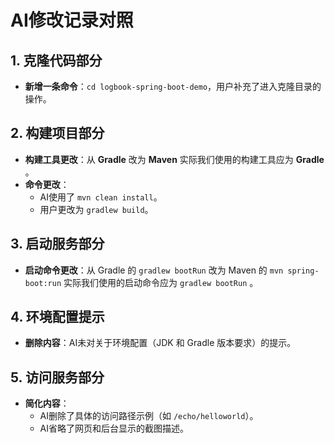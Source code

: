 <!-- by 唐文广 -->
# AI修改记录对照

## 1. 克隆代码部分
- **新增一条命令**：`cd logbook-spring-boot-demo`，用户补充了进入克隆目录的操作。

## 2. 构建项目部分
- **构建工具更改**：从 **Gradle** 改为 **Maven** 实际我们使用的构建工具应为 **Gradle** 。
- **命令更改**：
  - AI使用了 `mvn clean install`。
  - 用户更改为 `gradlew build`。


## 3. 启动服务部分
- **启动命令更改**：从 Gradle 的 `gradlew bootRun` 改为 Maven 的 `mvn spring-boot:run` 实际我们使用的启动命令应为 `gradlew bootRun` 。

## 4. 环境配置提示
- **删除内容**：AI未对关于环境配置（JDK 和 Gradle 版本要求）的提示。

## 5. 访问服务部分
- **简化内容**：
  - AI删除了具体的访问路径示例（如 `/echo/helloworld`）。
  - AI省略了网页和后台显示的截图描述。